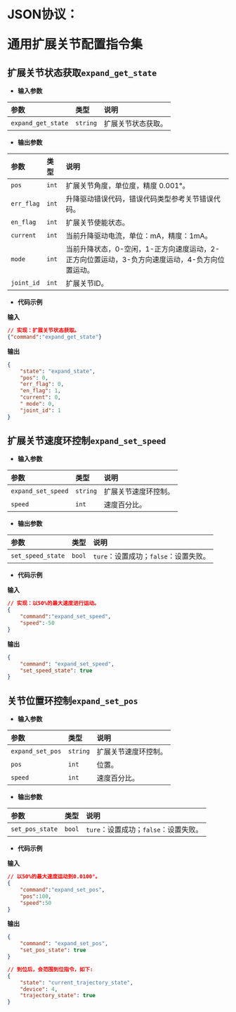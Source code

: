 # <p class="hidden">JSON协议：</p>通用扩展关节配置指令集

## 扩展关节状态获取`expand_get_state`

- **输入参数**

| 参数                    | 类型 | 说明                            |
|:----------------------|:---|:------------------------------|
|`expand_get_state`|   `string`   | 扩展关节状态获取。          |



- **输出参数**

| 参数                | 类型     | 说明      |
|:------------------|:-------|:----------------------------------------|
|`pos`            | `int` |扩展关节角度，单位度，精度 0.001°。 |
|`err_flag`       | `int` |升降驱动错误代码，错误代码类型参考关节错误代码。 |
|`en_flag`       | `int` |扩展关节使能状态。 |
|`current`        | `int` |当前升降驱动电流，单位：mA，精度：1mA。 |
|`mode`           | `int` |当前升降状态，0-空闲，1-正方向速度运动，2-正方向位置运动，3-负方向速度运动，4-负方向位置运动。|
|`joint_id`        | `int` |扩展关节ID。 |

- **代码示例** 

**输入**


```json
// 实现：扩展关节状态获取。
{"command":"expand_get_state"}

```

**输出**

```json
{
    "state": "expand_state",
    "pos": 0,
    "err_flag": 0,
    "en_flag": 1,
    "current": 0,
    " mode": 0,
    "joint_id": 1
}
```


## 扩展关节速度环控制`expand_set_speed`

- **输入参数**

| 参数                    | 类型 | 说明                            |
|:----------------------|:---|:------------------------------|
|`expand_set_speed`|   `string`   | 扩展关节速度环控制。         |
|`speed`|   `int`   | 速度百分比。          |

- **输出参数**

| 参数                | 类型     | 说明      |
|:------------------|:-------|:----------------------------------------|
|`set_speed_state`            | `bool` |`ture`：设置成功；`false`：设置失败。 |

- **代码示例**

**输入**


```json
// 实现：以50%的最大速度进行运动。
{
    "command":"expand_set_speed",
    "speed":-50
}

```

**输出**

```json
{
    "command": "expand_set_speed",
    "set_speed_state": true
}
```


## 关节位置环控制`expand_set_pos`

- **输入参数**

| 参数                    | 类型 | 说明                            |
|:----------------------|:---|:------------------------------|
|`expand_set_pos`|   `string`   | 扩展关节速度环控制。          |
|`pos`|   `int`   | 位置。          |
|`speed`|   `int`   | 速度百分比。          |


- **输出参数**

| 参数                | 类型     | 说明      |
|:------------------|:-------|:----------------------------------------|
|`set_pos_state`            | `bool` |`ture`：设置成功；`false`：设置失败。 |

- **代码示例**

**输入**


```json
// 以50%的最大速度运动到0.0100°。
{
    "command":"expand_set_pos",
    "pos":100,
    "speed":50
}

```

**输出**

```json
{
    "command": "expand_set_pos",
    "set_pos_state": true
}
```



```json
// 到位后，会范围到位指令，如下:
{
    "state": "current_trajectory_state", 
    "device": 4, 
    "trajectory_state": true
}

```
